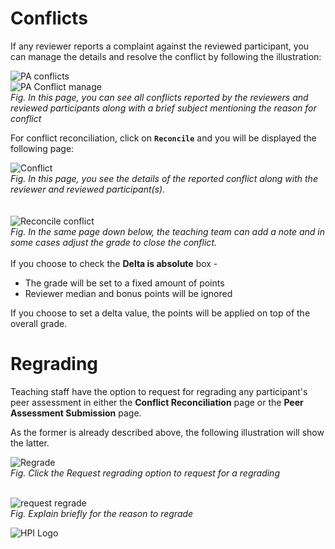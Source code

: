 

# Conflicts

If any reviewer reports a complaint against the reviewed participant, you can manage the details and resolve the conflict by following the illustration:  

![PA conflicts](../../img/courseadministration/peer_assessment/pa_conflicts.png)  
![PA Conflict manage](../../img/courseadministration/peer_assessment/pa_conflicts_1.png)  
*Fig. In this page, you can see all conflicts reported by the reviewers and reviewed participants along with a brief subject mentioning the reason for conflict*  

For conflict reconciliation, click on **`Reconcile`** and you will be displayed the following page:  

![Conflict](../../img/courseadministration/peer_assessment/reconcile_1.png)  
*Fig. In this page, you see the details of the reported conflict along with the reviewer and reviewed participant(s).*  
<br>  
![Reconcile conflict](../../img/courseadministration/peer_assessment/conflict_reconcile.png)  
*Fig. In the same page down below, the teaching team can add a note and in some cases adjust the grade to close the conflict.*  
<br>
If you choose to check the **Delta is absolute** box -  
* The grade will be set to a fixed amount of points
* Reviewer median and bonus points will be ignored  

If you choose to set a delta value, the points will be applied on top of the overall grade.  

# Regrading  

Teaching staff have the option to request for regrading any participant's peer assessment in either the **Conflict Reconciliation** page or the **Peer Assessment Submission** page.  

As the former is already described above, the following illustration will show the latter.  

![Regrade](../../img/courseadministration/peer_assessment/regrade.png)  
*Fig. Click the Request regrading option to request for a regrading*  
<br>

![request regrade](../../img/courseadministration/peer_assessment/regrad_req.png)  
*Fig. Explain briefly for the reason to regrade*

![HPI Logo](../../img/HPI_Logo.png)
